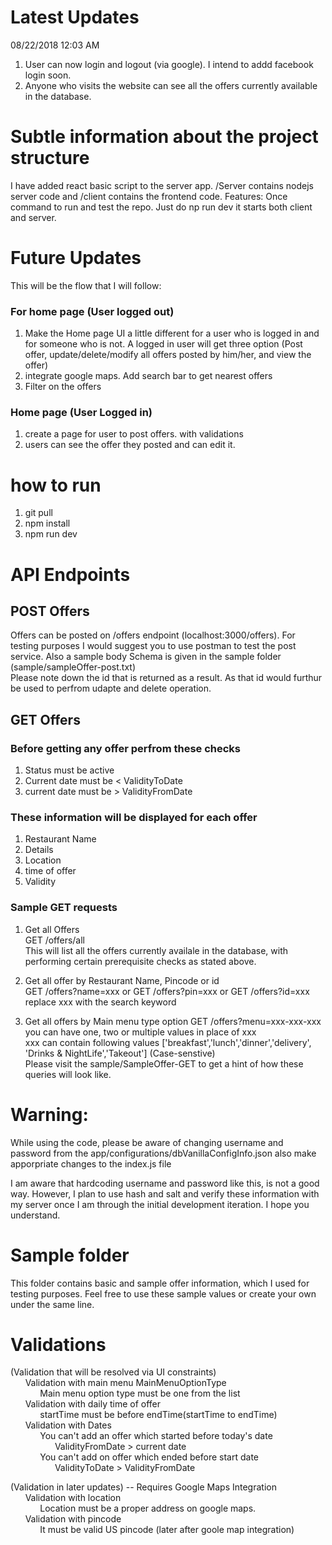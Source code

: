 # Latest Updates
08/22/2018
12:03 AM
1. User can now login and logout (via google). I intend to addd facebook login soon.
2. Anyone who visits the website can see all the offers currently available in the database.

# Subtle information about the project structure
I have added react basic script to the server app. /Server contains nodejs server code and /client contains the frontend code.
Features: Once command to run and test the repo. Just do np run dev it starts both client and server.

# Future Updates
This will be the flow that I will follow:
### For home page (User logged out)
1. Make the Home page UI a little different for a user who is logged in and for someone who is not. A logged in user will get three option (Post offer, update/delete/modify all offers posted by him/her, and view the offer)
2. integrate google maps. Add search bar to get nearest offers
3. Filter on the offers

### Home page (User Logged in)
1. create a page for user to post offers. with validations
2. users can see the offer they posted and can edit it.

# how to run
1. git pull
2. npm install
3. npm run dev

# API Endpoints
## POST Offers 
Offers can be posted on /offers endpoint (localhost:3000/offers). For testing purposes I would suggest you to use postman to test the post service. Also a sample body Schema is given in the sample folder (sample/sampleOffer-post.txt)  
Please note down the id that is returned as a result. As that id would furthur be used to perfrom udapte and delete operation.  

## GET Offers
### Before getting any offer perfrom these checks
1. Status must be active
2. Current date must be < ValidityToDate
3. current date must be > ValidityFromDate
### These information will be displayed for each offer
1. Restaurant Name
2. Details
3. Location
4. time of offer
5. Validity  

### Sample GET requests
1. Get all Offers  
GET /offers/all  
This will list all the offers currently availale in the database, with performing certain prerequisite checks as stated above.  

2. Get all offer by Restaurant Name, Pincode or id  
GET /offers?name=xxx or GET /offers?pin=xxx or GET /offers?id=xxx  
replace xxx with the search keyword

3. Get all offers by Main menu type option
GET /offers?menu=xxx-xxx-xxx  
you can have one, two or multiple values in place of xxx  
xxx can contain following values ['breakfast','lunch','dinner','delivery', 'Drinks & NightLife','Takeout'] (Case-senstive)  
Please visit the sample/SampleOffer-GET to get a hint of how these queries will look like.    

# Warning:
While using the code, please be aware of changing username and password from the app/configurations/dbVanillaConfigInfo.json also make apporpriate changes to the index.js file

I am aware that hardcoding username and password like this, is not a good way. However, I plan to use hash and salt and verify these information with my server once I am through the initial development iteration. I hope you understand.

# Sample folder
This folder contains basic and sample offer information, which I used for testing purposes. Feel free to use these sample values or create your own under the same line.

# Validations
(Validation that will be resolved via UI constraints)  
&nbsp;&nbsp;&nbsp;&nbsp;&nbsp;&nbsp;Validation with main menu  MainMenuOptionType  
&nbsp;&nbsp;&nbsp;&nbsp;&nbsp;&nbsp;&nbsp;&nbsp;&nbsp;&nbsp;&nbsp;&nbsp;Main menu option type must be one from the list  
&nbsp;&nbsp;&nbsp;&nbsp;&nbsp;&nbsp;Validation with daily time of offer  
&nbsp;&nbsp;&nbsp;&nbsp;&nbsp;&nbsp;&nbsp;&nbsp;&nbsp;&nbsp;&nbsp;&nbsp;startTime must be before endTime(startTime to endTime)  
&nbsp;&nbsp;&nbsp;&nbsp;&nbsp;&nbsp;Validation with Dates  
&nbsp;&nbsp;&nbsp;&nbsp;&nbsp;&nbsp;&nbsp;&nbsp;&nbsp;&nbsp;&nbsp;&nbsp;You can't add an offer which started before today's date  
&nbsp;&nbsp;&nbsp;&nbsp;&nbsp;&nbsp;&nbsp;&nbsp;&nbsp;&nbsp;&nbsp;&nbsp;&nbsp;&nbsp;&nbsp;&nbsp;&nbsp;&nbsp;ValidityFromDate > current date  
&nbsp;&nbsp;&nbsp;&nbsp;&nbsp;&nbsp;&nbsp;&nbsp;&nbsp;&nbsp;&nbsp;&nbsp;You can't add on offer which ended before start date  
&nbsp;&nbsp;&nbsp;&nbsp;&nbsp;&nbsp;&nbsp;&nbsp;&nbsp;&nbsp;&nbsp;&nbsp;&nbsp;&nbsp;&nbsp;&nbsp;&nbsp;&nbsp;ValidityToDate > ValidityFromDate  

(Validation in later updates) -- Requires Google Maps Integration  
&nbsp;&nbsp;&nbsp;&nbsp;&nbsp;&nbsp;Validation with location  
&nbsp;&nbsp;&nbsp;&nbsp;&nbsp;&nbsp;&nbsp;&nbsp;&nbsp;&nbsp;&nbsp;&nbsp;Location must be a proper address on google maps.  
&nbsp;&nbsp;&nbsp;&nbsp;&nbsp;&nbsp;Validation with pincode  
&nbsp;&nbsp;&nbsp;&nbsp;&nbsp;&nbsp;&nbsp;&nbsp;&nbsp;&nbsp;&nbsp;&nbsp;It must be valid US pincode (later after goole map integration)  